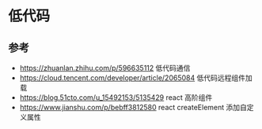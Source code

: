 # 低代码

## 参考

- https://zhuanlan.zhihu.com/p/596635112 低代码通信
- https://cloud.tencent.com/developer/article/2065084 低代码远程组件加载
- https://blog.51cto.com/u_15492153/5135429 react 高阶组件
- https://www.jianshu.com/p/bebff3812580 react createElement 添加自定义属性